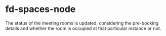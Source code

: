 # fd-spaces-node
The status of the meeting rooms is updated, considering the pre-booking details and whether the room is occupied at that particular instance or not.
